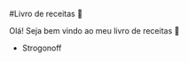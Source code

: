 #Livro de receitas :cake:

Olá! Seja bem vindo ao meu livro de receitas  :call_me_hand:



- Strogonoff
